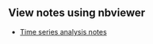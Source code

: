 ## View notes using nbviewer
* [Time series analysis notes](http://nbviewer.jupyter.org/github/mdalvi/financial-analysis-and-algo-trading/blob/master/time_series_analysis/time_series_analysis_notes.ipynb)